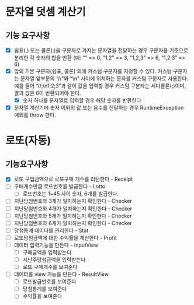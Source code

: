 # 문자열 덧셈 계산기
## 기능 요구사항

* [x] 쉼표(,) 또는 콜론(:)을 구분자로 가지는 문자열을 전달하는 경우 구분자를 기준으로 분리한 각 숫자의 합을 반환 (예: “” => 0, "1,2" => 3, "1,2,3" => 6, “1,2:3” => 6)
* [x] 앞의 기본 구분자(쉼표, 콜론) 외에 커스텀 구분자를 지정할 수 있다. 커스텀 구분자는 문자열 앞부분의 “//”와 “\n” 사이에 위치하는 문자를 커스텀 구분자로 사용한다. 예를 들어 “//;\n1;2;3”과 같이 값을 입력할 경우 커스텀 구분자는 세미콜론(;)이며, 결과 값은 6이 반환되어야 한다.
  * [x] 숫자 하나를 문자열로 입력할 경우 해당 숫자를 반환한다
* [x] 문자열 계산기에 숫자 이외의 값 또는 음수를 전달하는 경우 RuntimeException 예외를 throw 한다.

# 로또(자동)
## 기능요구사항
* [x] 로또 구입금액으로 로또구매 개수를 리턴한다 - Receipt
* [ ] 구매개수만큼 로또번호를 발급한다 - Lotto
  * [ ] 로또번호는 1~45 사이 숫자, 6개를 발급한다.
* [ ] 지난당첨번호와 3개가 일치하는지 확인한다 - Checker
* [ ] 지난당첨번호와 4개가 일치하는지 확인한다 - Checker
* [ ] 지난당첨번호와 5개가 일치하는지 확인한다 - Checker
* [ ] 지난당첨번호와 6개가 일치하는지 확인한다 - Checker
* [ ] 당첨통계 데이터를 관리한다 - Stat
* [ ] 로또당첨금액에 대한 수익률을 계산한다 - Profit
* [ ] 데이터 입력기능을 만든다 - InputView
  * [ ] 구매금액을 입력받는다
  * [ ] 지난주당첨금액을 입력받는다
  * [ ] 로또 구매개수를 보여준다
* [ ] 데이터를 view 기능을 만든다 - ResultView
  * [ ] 로또발급번호를 보여준다
  * [ ] 당첨통계를 보여준다
  * [ ] 수익률을 보여준다
